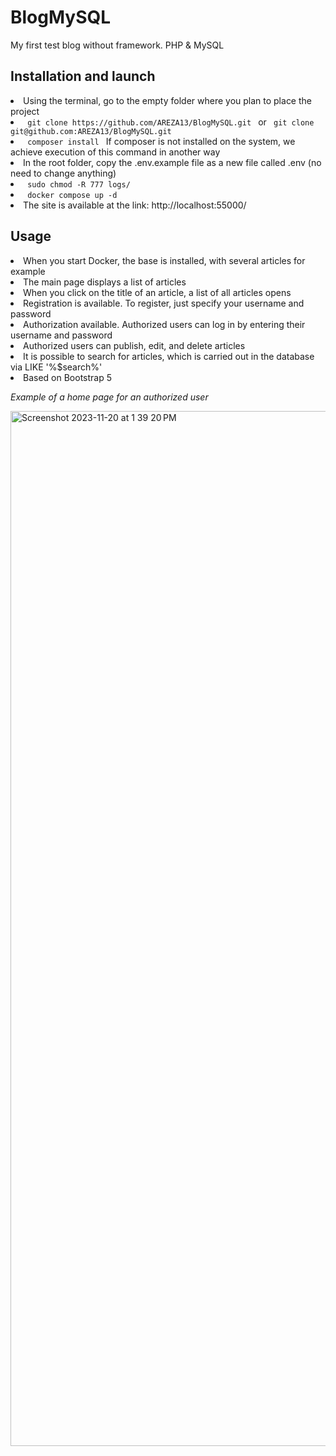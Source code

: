 # BlogMySQL
My first test blog without framework. PHP & MySQL

<h2 tabindex="-1" dir="auto">Installation and launch </h2>
<li>Using the terminal, go to the empty folder where you plan to place the project </li>
<li><code> git clone https://github.com/AREZA13/BlogMySQL.git </code>  or <code> git clone git@github.com:AREZA13/BlogMySQL.git </code></li>
<li><code> composer install </code> If composer is not installed on the system, we achieve execution of this command in another way </li>
<li>In the root folder, copy the .env.example file as a new file called .env (no need to change anything) </li>
<li><code> sudo chmod -R 777 logs/ </code></li>
<li><code> docker compose up -d </code></li>
<li> The site is available at the link: http://localhost:55000/  </li>


<h2 tabindex="-1" dir="auto"> Usage </h2>
<li> When you start Docker, the base is installed, with several articles for example </li>
<li> The main page displays a list of articles </li>
<li> When you click on the title of an article, a list of all articles opens </li>
<li> Registration is available. To register, just specify your username and password </li>
<li> Authorization available. Authorized users can log in by entering their username and password </li>
<li> Authorized users can publish, edit, and delete articles </li>
<li> It is possible to search for articles, which is carried out in the database via LIKE '%$search%' </li>
<li> Based on Bootstrap 5 </li>

<em> Example of a home page for an authorized user </em>

<img width="1656" alt="Screenshot 2023-11-20 at 1 39 20 PM" src="https://github.com/AREZA13/BlogMySQL/assets/88317106/29a3c57d-0e76-4730-8792-c043d5a5aaa7">

